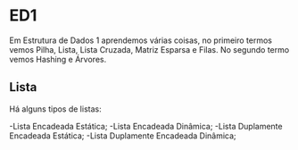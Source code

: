 # ED1
 
 Em Estrutura de Dados 1 aprendemos várias coisas, no primeiro termos vemos Pilha, Lista, Lista Cruzada, Matriz Esparsa e Filas. No segundo termo vemos Hashing e Árvores.

## Lista

 Há alguns tipos de listas: 
 
  -Lista Encadeada Estática;
  -Lista Encadeada Dinâmica;
  -Lista Duplamente Encadeada Estática;
  -Lista Duplamente Encadeada Dinâmica;
